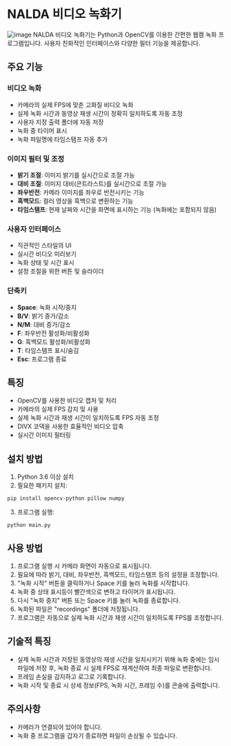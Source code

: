 # NALDA 비디오 녹화기
![image](https://github.com/user-attachments/assets/109e6b22-696f-4f37-9e71-012cff826bfe)
NALDA 비디오 녹화기는 Python과 OpenCV를 이용한 간편한 웹캠 녹화 프로그램입니다. 사용자 친화적인 인터페이스와 다양한 필터 기능을 제공합니다.

## 주요 기능

### 비디오 녹화
- 카메라의 실제 FPS에 맞춘 고화질 비디오 녹화
- 실제 녹화 시간과 동영상 재생 시간이 정확히 일치하도록 자동 조정
- 사용자 지정 출력 폴더에 자동 저장
- 녹화 중 타이머 표시
- 녹화 파일명에 타임스탬프 자동 추가

### 이미지 필터 및 조정
- **밝기 조절**: 이미지 밝기를 실시간으로 조절 가능
- **대비 조절**: 이미지 대비(콘트라스트)를 실시간으로 조절 가능
- **좌우반전**: 카메라 이미지를 좌우로 반전시키는 기능
- **흑백모드**: 컬러 영상을 흑백으로 변환하는 기능
- **타임스탬프**: 현재 날짜와 시간을 화면에 표시하는 기능 (녹화에는 포함되지 않음)

### 사용자 인터페이스
- 직관적인 스타일의 UI
- 실시간 비디오 미리보기
- 녹화 상태 및 시간 표시
- 설정 조절을 위한 버튼 및 슬라이더

### 단축키
- **Space**: 녹화 시작/중지
- **B/V**: 밝기 증가/감소
- **N/M**: 대비 증가/감소
- **F**: 좌우반전 활성화/비활성화
- **G**: 흑백모드 활성화/비활성화
- **T**: 타임스탬프 표시/숨김
- **Esc**: 프로그램 종료

## 특징
- OpenCV를 사용한 비디오 캡처 및 처리
- 카메라의 실제 FPS 감지 및 사용
- 실제 녹화 시간과 재생 시간이 일치하도록 FPS 자동 조정
- DIVX 코덱을 사용한 효율적인 비디오 압축
- 실시간 이미지 필터링

## 설치 방법

1. Python 3.6 이상 설치
2. 필요한 패키지 설치:
```
pip install opencv-python pillow numpy
```
3. 프로그램 실행:
```
python main.py
```

## 사용 방법

1. 프로그램 실행 시 카메라 화면이 자동으로 표시됩니다.
2. 필요에 따라 밝기, 대비, 좌우반전, 흑백모드, 타임스탬프 등의 설정을 조정합니다.
3. "녹화 시작" 버튼을 클릭하거나 Space 키를 눌러 녹화를 시작합니다.
4. 녹화 중 상태 표시등이 빨간색으로 변하고 타이머가 표시됩니다.
5. 다시 "녹화 중지" 버튼 또는 Space 키를 눌러 녹화를 종료합니다.
6. 녹화된 파일은 "recordings" 폴더에 저장됩니다.
7. 프로그램은 자동으로 실제 녹화 시간과 재생 시간이 일치하도록 FPS를 조정합니다.

## 기술적 특징
- 실제 녹화 시간과 저장된 동영상의 재생 시간을 일치시키기 위해 녹화 중에는 임시 파일에 저장 후, 녹화 종료 시 실제 FPS로 재계산하여 최종 파일로 변환합니다.
- 프레임 손실을 감지하고 로그로 기록합니다.
- 녹화 시작 및 종료 시 상세 정보(FPS, 녹화 시간, 프레임 수)를 콘솔에 출력합니다.

## 주의사항
- 카메라가 연결되어 있어야 합니다.
- 녹화 중 프로그램을 갑자기 종료하면 파일이 손상될 수 있습니다.

